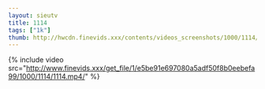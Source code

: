 ```yaml
--- 
layout: sieutv
title: 1114
tags: ["1k"]
thumb: http://hwcdn.finevids.xxx/contents/videos_screenshots/1000/1114/preview.mp4.jpg
---
```

{% include video src="http://www.finevids.xxx/get_file/1/e5be91e697080a5adf50f8b0eebefa99/1000/1114/1114.mp4/" %} 
